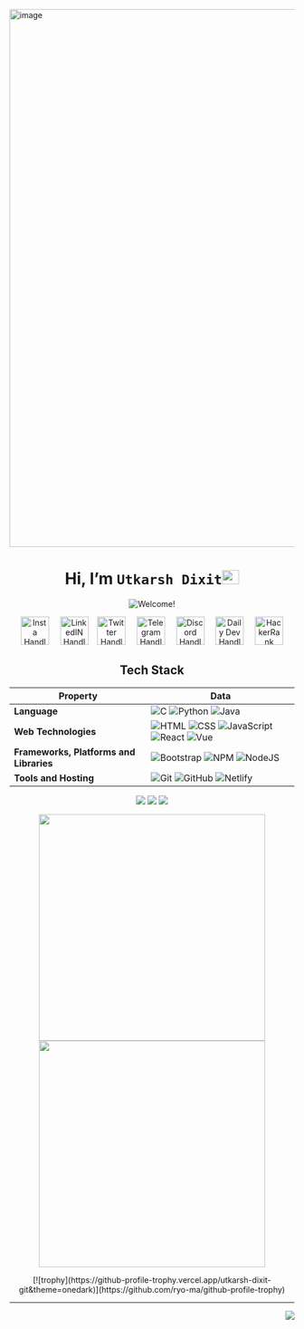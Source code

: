 <a href="https://utkarsh-dixit-git.github.io/utkarshdixit/"><img width="950" alt="image" src="https://user-images.githubusercontent.com/88888678/190910661-6926646e-1dd9-496e-9d5c-3dbf6dede706.png">
</a>

<div align="center">
  
# Hi, I’m `Utkarsh Dixit`<img src="https://user-images.githubusercontent.com/1303154/88677602-1635ba80-d120-11ea-84d8-d263ba5fc3c0.gif" width="30px" height='25px'>
<img src="https://readme-typing-svg.herokuapp.com?color=%38b000&size=20&multiline=true&width=515&lines=Welcome+to+my+Github+Profile!+Let's+Connect+🌟" alt="Welcome!"/>

<a  href="http://www.instagram.com/devutkarshdixit"><img src="https://user-images.githubusercontent.com/88888678/172891760-6e375560-620c-4af2-b3a1-c80f60cbb8c3.png" width="50" alt="Insta Handle"/></a> &nbsp; &nbsp;
<a href="https://www.linkedin.com/in/utkarsh--dixit"><img src="https://user-images.githubusercontent.com/88888678/172894710-760433d2-7e10-45d9-b4be-0b5cc451487b.png" width="50" alt="LinkedIN Handle"/></a>&nbsp; &nbsp;
<a href="https://twitter.com/DevUtkarshDixit"><img src="https://user-images.githubusercontent.com/88888678/172897171-14919cb0-6602-4433-bbdc-1fbfa3c66171.png" width="50" alt="Twitter Handle"/></a> &nbsp; &nbsp;
<a href="https://t.me/DevUtkarshDixit"><img src="https://user-images.githubusercontent.com/88888678/180679514-8f1fcc3b-ca6c-4265-b009-b5605f977c3b.png" width="50" alt="Telegram Handle"/></a> &nbsp; &nbsp;
<a href="https://discord.com/channels/Utkarsh#2496"><img src="https://user-images.githubusercontent.com/88888678/172901330-21f66851-a87e-4bf5-893f-8013d82f2b36.png" width="50" alt="Discord Handle"/></a> &nbsp; &nbsp;
<a href="https://app.daily.dev/utkarshdixit"><img src="https://user-images.githubusercontent.com/88888678/172901880-d1892233-31ae-4775-b57b-09ef0f552597.png" width="50" alt="Daily Dev Handle"/></a> &nbsp; &nbsp;
<a href="https://www.hackerrank.com/utkarshdixit"><img src="https://user-images.githubusercontent.com/88888678/184520572-d2c76b03-821f-47fa-b070-8b5d6f3b127e.png" width="50" alt="HackerRank Handle"/></a> <br>

## Tech Stack

Property | Data
--- | --- 
**Language** | ![C](https://img.shields.io/badge/-C-05122A?style=flat&logo=C&logoColor=00599C) ![Python](https://img.shields.io/badge/-Python-05122A?style=flat&logo=python&logoColor=ffdd54) ![Java](https://img.shields.io/badge/-Java-05122A?style=flat&logo=java&logoColor=%23F7DF1E)
**Web Technologies**  | ![HTML](https://img.shields.io/badge/-HTML-05122A?style=flat&logo=HTML5) ![CSS](https://img.shields.io/badge/-CSS-05122A?style=flat&logo=CSS3&logoColor=1572B6) ![JavaScript](https://img.shields.io/badge/-JavaScript-05122A?style=flat&logo=javascript) ![React](https://img.shields.io/badge/-React-05122A?style=flat&logo=react) ![Vue](https://img.shields.io/badge/-Vue.js-05122A?logo=vue.js)
**Frameworks, Platforms and Libraries** | ![Bootstrap](https://img.shields.io/badge/-Bootstrap-05122A?style=flat&logo=bootstrap&logoColor=563D7C) ![NPM](https://img.shields.io/badge/-NPM-05122A?style=flat&logo=npm&logoColor=white) ![NodeJS](https://img.shields.io/badge/-node.js-05122A?style=flat&logo=node.js&logoColor=6DA55F)
**Tools and Hosting**  | ![Git](https://img.shields.io/badge/-Git-05122A?style=flat&logo=git) ![GitHub](https://img.shields.io/badge/-GitHub-05122A?style=flat&logo=github) ![Netlify](https://img.shields.io/badge/-Netlify-05122A?style=flat&logo=Netlify)

![](https://img.shields.io/github/commit-activity/m/utkarsh-dixit-git/utkarsh-dixit-git?style=for-the-badge)
![](https://img.shields.io/github/last-commit/utkarsh-dixit-git/utkarsh-dixit-git?style=for-the-badge)
![](https://komarev.com/ghpvc/?username=utkarsh-dixit-git&label=Profile%20views&color=f4a261&style=for-the-badge)
  
<p align = "center">
  <img src = "https://github-readme-stats.vercel.app/api?username=utkarsh-dixit-git&theme=dark&hide_border=true" width = 400>
  <img src = "https://github-readme-streak-stats.herokuapp.com?user=utkarsh-dixit-git&theme=dark&hide_border=true" width = 400>
</p>
[![trophy](https://github-profile-trophy.vercel.app/utkarsh-dixit-git&theme=onedark)](https://github.com/ryo-ma/github-profile-trophy)
</div>

---

<a href="#top"><img src = "https://img.shields.io/badge/Back%20to-Top-brightgreen?style=for-the-badge" align="right"></a>
